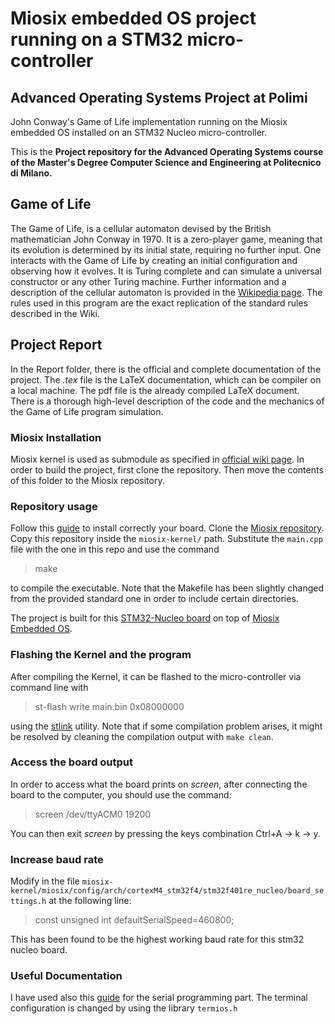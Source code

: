 # Miosix embedded OS project running on a STM32 micro-controller 
## Advanced Operating Systems Project at Polimi

John Conway's Game of Life implementation running on the Miosix embedded OS installed on an STM32 Nucleo micro-controller.

This is the **Project repository for the Advanced Operating Systems course of the Master's Degree Computer Science and 
Engineering at Politecnico di Milano.**

## Game of Life
The Game of Life, is a cellular automaton devised by the British mathematician John Conway in 1970. 
It is a zero-player game, meaning that its evolution is determined by its initial state, requiring no further input. 
One interacts with the Game of Life by creating an initial configuration and observing how it evolves. 
It is Turing complete and can simulate a universal constructor or any other Turing machine.
Further information and a description of the cellular automaton is provided in the 
[Wikipedia page](https://en.wikipedia.org/wiki/Conway%27s_Game_of_Life).
The rules used in this program are the exact replication of the standard rules described in the Wiki.

## Project Report
In the Report folder, there is the official and complete documentation of the project. The _.tex_ file is the LaTeX 
documentation, which can be compiler on a local machine. The pdf file is the already compiled LaTeX document. 
There is a thorough high-level description of the code and the mechanics of the Game of Life program simulation.


### Miosix Installation
Miosix kernel is used as submodule as specified in
[official wiki page](https://miosix.org/wiki/index.php?title=Miosix_and_git_workflow).
In order to build the project, first clone the repository. Then move the contents of this folder to the Miosix repository.

### Repository usage
Follow this [guide](https://miosix.org/wiki/index.php?title=Linux_Quick_Start) to install correctly your board.
Clone the [Miosix repository](https://github.com/fedetft/miosix-kernel).
Copy this repository inside the `miosix-kernel/` path. Substitute the `main.cpp` file with the one in this repo and 
use the command
>make

to compile the executable. Note that the Makefile has been slightly changed from the provided standard one in order 
to include certain directories.

The project is built for this [STM32-Nucleo board](https://www.st.com/en/evaluation-tools/nucleo-f401re.html)
on top of [Miosix Embedded OS](http://miosix.org/).

### Flashing the Kernel and the program
After compiling the Kernel, it can be flashed to the micro-controller via command line with
> st-flash write main.bin 0x08000000

using the [stlink](https://github.com/stlink-org/stlink) utility. Note that if some compilation problem arises, 
it might be resolved by cleaning the compilation output with `make clean`.

### Access the board output
In order to access what the board prints on _screen_, after connecting the board to the computer, you should use the command:
> screen /dev/ttyACM0 19200

You can then exit _screen_ by pressing the keys combination Ctrl+A -> k -> y.

### Increase baud rate
Modify in the file `miosix-kernel/miosix/config/arch/cortexM4_stm32f4/stm32f401re_nucleo/board_settings.h` at the 
following line:

>const unsigned int defaultSerialSpeed=460800;

This has been found to be the highest working baud rate for this stm32 nucleo board.

### Useful Documentation
I have used also this [guide](https://en.wikibooks.org/wiki/Serial_Programming/termios) for the serial programming part.
The terminal configuration is changed by using the library `termios.h`